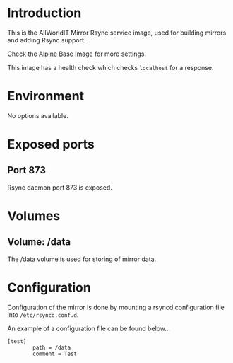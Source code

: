 # Introduction

This is the AllWorldIT Mirror Rsync service image, used for building mirrors and adding Rsync support.

Check the [Alpine Base Image](https://gitlab.iitsp.com/allworldit/docker/alpine/README.md) for more settings.

This image has a health check which checks `localhost` for a response.



# Environment

No options available.



# Exposed ports

## Port 873

Rsync daemon port 873 is exposed.



# Volumes

## Volume: /data

The /data volume is used for storing of mirror data.



# Configuration

Configuration of the mirror is done by mounting a rsyncd configuration file into `/etc/rsyncd.conf.d`.

An example of a configuration file can be found below...
```
[test]
        path = /data
        comment = Test
```


